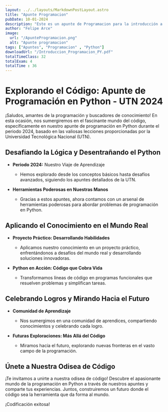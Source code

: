 ```yaml
---
layout: ../../layouts/MarkdownPostLayout.astro
title: "Apunte Programacion"
pubDate: 10-01-2024
description: "Este es un apunte de Programacion para la introducción a la tecnicatura universitaria en programacion"
author: "Felipe Arce"
image:
  url: "/ApunteProgramacion.png"
  alt: "Apunte programacion"
tags: ["Apuntes", "Programacion" , "Python"]
downloadUrl: "/Introduccion_Programacion_PY.pdf"
totalTimeClass: 32
totalExam: 4 
totalTime : 36
---
```


# Explorando el Código: Apunte de Programación en Python - UTN 2024

¡Saludos, amantes de la programación y buscadores de conocimiento! En esta ocasión, nos sumergiremos en el fascinante mundo del código, específicamente en nuestro apunte de programación en Python durante el periodo 2024, basado en las valiosas lecciones proporcionadas por la Universidad Tecnológica Nacional (UTN).

## Desafiando la Lógica y Desentrañando el Python

- **Periodo 2024:** Nuestro Viaje de Aprendizaje
  - Hemos explorado desde los conceptos básicos hasta desafíos avanzados, siguiendo los apuntes detallados de la UTN.
  
- **Herramientas Poderosas en Nuestras Manos**
  - Gracias a estos apuntes, ahora contamos con un arsenal de herramientas poderosas para abordar problemas de programación en Python.

## Aplicando el Conocimiento en el Mundo Real

- **Proyecto Práctico: Desarrollando Habilidades**
  - Aplicamos nuestro conocimiento en un proyecto práctico, enfrentándonos a desafíos del mundo real y desarrollando soluciones innovadoras.
  
- **Python en Acción: Código que Cobra Vida**
  - Transformamos líneas de código en programas funcionales que resuelven problemas y simplifican tareas.

## Celebrando Logros y Mirando Hacia el Futuro

- **Comunidad de Aprendizaje**
  - Nos sumergimos en una comunidad de aprendices, compartiendo conocimientos y celebrando cada logro.
  
- **Futuras Exploraciones: Más Allá del Código**
  - Miramos hacia el futuro, explorando nuevas fronteras en el vasto campo de la programación.

## Únete a Nuestra Odisea de Código

¡Te invitamos a unirte a nuestra odisea de código! Descubre el apasionante mundo de la programación en Python a través de nuestros apuntes y comparte tus experiencias. Juntos, construiremos un futuro donde el código sea la herramienta que da forma al mundo.

¡Codificación exitosa!
